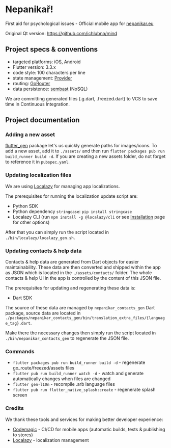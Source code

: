 # Nepanikař!

First aid for psychological issues - Official mobile app for [nepanikar.eu](https://nepanikar.eu/)

Original Qt version: https://github.com/ichlubna/mind

## Project specs & conventions

- targeted platforms: iOS, Android
- Flutter version: 3.3.x
- code style: 100 characters per line
- state management: [Provider](https://pub.dev/packages/provider)
- routing: [GoRouter](https://pub.dev/packages/go_router)
- data persistence: [sembast](https://pub.dev/packages/sembast) (NoSQL)

We are committing generated files (.g.dart, .freezed.dart) to VCS to save time in Continuous Integration.

## Project documentation

### Adding a new asset

[flutter_gen](https://pub.dev/packages/flutter_gen) package let's us quickly generate paths for images/icons.
To add a new asset, add it to `./assets/` and then run `flutter packages pub run build_runner build -d`.
If you are creating a new assets folder, do not forget to reference it in `pubspec.yaml`.

### Updating localization files

We are using [Localazy](https://localazy.com/) for managing app localizations.

The prerequisites for running the localization update script are:

- Python SDK
- Python dependency `stringcase`: `pip install stringcase`
- Localazy CLI (run `npm install -g @localazy/cli` or see [Installation](https://localazy.com/docs/cli/installation)
  page for other options)

After that you can simply run the script located in `./bin/localazy/localazy_gen.sh`.

### Updating contacts & help data

Contacts & help data are generated from Dart objects for easier maintainability. These data are then converted and
shipped within the app as JSON which is located in the `./assets/contacts/` folder. The whole contacts & help UI in 
the app is controlled by the content of this JSON file.

The prerequisites for updating and regenerating these data is:

- Dart SDK

The source of these data are managed by `nepanikar_contacts_gen` Dart package, source data are located 
in `./packages/nepanikar_contacts_gen/bin/translation_extra_files/{language_tag}.dart`. 

Make there the necessary changes then simply run the script located in `./bin/nepanikar_contacts_gen` 
to regenerate the JSON file.

### Commands

- `flutter packages pub run build_runner build -d` - regenerate go_route/freezed/assets files
- `flutter pub run build_runner watch -d` - watch and generate automatically changes when files are changed
- `flutter gen-l10n` - recompile .arb language files
- `flutter pub run flutter_native_splash:create` - regenerate splash screen

### Credits
We thank these tools and services for making better developer experience:
- [Codemagic](https://codemagic.io/) - CI/CD for mobile apps (automatic builds, tests & publishing to stores)
- [Localazy](https://localazy.com/) - localization management
